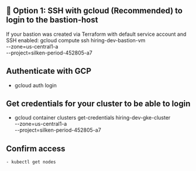## 🔐 Option 1: SSH with gcloud (Recommended) to login to the bastion-host
If your bastion was created via Terraform with default service account and SSH enabled:
  gcloud compute ssh hiring-dev-bastion-vm \
  --zone=us-central1-a \
  --project=silken-period-452805-a7

## Authenticate with GCP 
   - gcloud auth login

## Get credentials for your cluster to be able to login
  - gcloud container clusters get-credentials hiring-dev-gke-cluster \
  --zone=us-central1-a \
  --project=silken-period-452805-a7

##  Confirm access
    - kubectl get nodes

   
  

